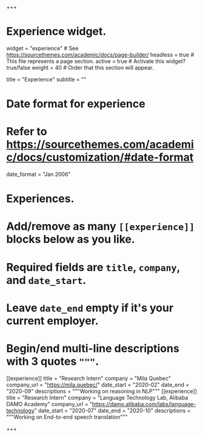 +++
# Experience widget.
widget = "experience"  # See https://sourcethemes.com/academic/docs/page-builder/
headless = true  # This file represents a page section.
active = true  # Activate this widget? true/false
weight = 40  # Order that this section will appear.

title = "Experience"
subtitle = ""

# Date format for experience
#   Refer to https://sourcethemes.com/academic/docs/customization/#date-format
date_format = "Jan 2006"

# Experiences.
#   Add/remove as many `[[experience]]` blocks below as you like.
#   Required fields are `title`, `company`, and `date_start`.
#   Leave `date_end` empty if it's your current employer.
#   Begin/end multi-line descriptions with 3 quotes `"""`.

[[experience]]
    title = "Research Intern"
    company = "Mila Quebec"
    company_url = "https://mila.quebec/"
    date_start = "2020-02"
    date_end = "2020-09"
    descriptions = """Working on reasoning in NLP"""
[[experience]]
    title = "Research Intern"
    company = "Language Technology Lab, Alibaba DAMO Academy"
    company_url = "https://damo.alibaba.com/labs/language-technology"
    date_start = "2020-07"
    date_end = "2020-10"
    descriptions = """Working on End-to-end speech translation"""

+++
